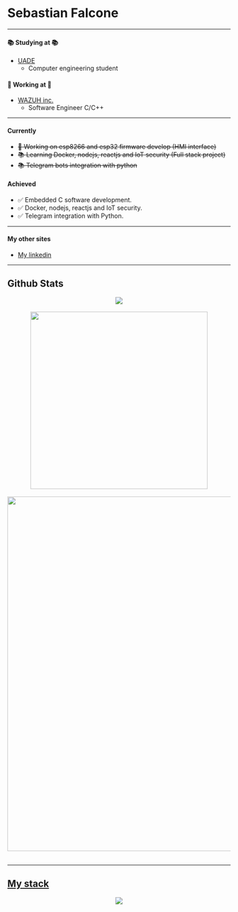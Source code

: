 # Sebastian Falcone
__________ 
#### :books: Studying at :books:
  - [UADE](https://www.uade.edu.ar)
    - Computer engineering student

#### :wrench: Working at :wrench:
  - [WAZUH inc.](https://wazuh.com)
    - Software Engineer C/C++
__________
#### Currently
- ~~:wrench: Working on esp8266 and esp32 firmware develop (HMI interface)~~
- ~~:books: Learning Docker, nodejs, reactjs and IoT security (Full stack project)~~
- ~~:books: Telegram bots integration with python~~

#### Achieved
- ✅ Embedded C software development.
- ✅ Docker, nodejs, reactjs and IoT security.
- ✅ Telegram integration with Python.
__________
#### My other sites
  
  * <a href="https://www.linkedin.com/in/sebastian-falcone-593503127/">My linkedin </a> 
__________
## Github Stats
 
<p align="center">
 <a href="https://github.com/sebasfalcone">
  <img align="center" src="https://github-readme-stats.vercel.app/api/?username=sebasfalcone&count_private=true&theme=gruvbox&showicons=true" />
 </a>
 <br><br>
  <a href="https://github.com/sebasfalcone"><img width="400" src="https://github-readme-stats.vercel.app/api/top-langs/?username=sebasfalcone&hide=shell&langs_count=10&layout=compact&theme=gruvbox">
 <br><br>
   <a href="https://github.com/sebasfalcone"><img width="800" src="https://github-profile-trophy.vercel.app/?username=sebasfalcone&row=1&column=5&theme=gruvbox">
 <br><br>
</p>


__________
## My stack
<p align="center">
 <a href="https://github.com/sebasfalcone/6502_EMU"> <img src="https://github-readme-stats.vercel.app/api/pin/?username=sebasfalcone&repo=6502_EMU&theme=gruvbox" /> </a>

</p>


